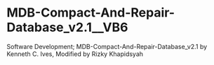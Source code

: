 # MDB-Compact-And-Repair-Database_v2.1__VB6
Software Development; MDB-Compact-And-Repair-Database_v2.1 by Kenneth C. Ives, Modified by Rizky Khapidsyah
